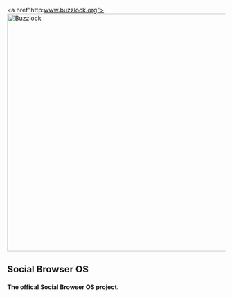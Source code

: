 <a href"http:www.buzzlock.org"><img scr="https://raw.githubusercontent.com/buzzlock/socialBrowserOS/master/buzzIcon.gif" alt="Buzzlock" width="550" height="550"></a>
<h2>
	 Social Browser OS
</h2>
<h4>
The offical Social Browser OS project.
</h4>